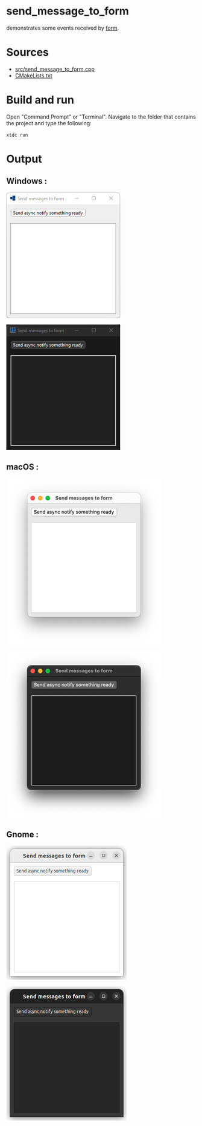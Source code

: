 # send_message_to_form

demonstrates some events received by [form](https://codedocs.xyz/gammasoft71/xtd/classxtd_1_1forms_1_1form.html).

# Sources

* [src/send_message_to_form.cpp](src/send_message_to_form.cpp)
* [CMakeLists.txt](CMakeLists.txt)

# Build and run

Open "Command Prompt" or "Terminal". Navigate to the folder that contains the project and type the following:

```shell
xtdc run
```

# Output

## Windows :

![Screenshot](../../../../docs/pictures/examples/send_message_to_form_w.png)

![Screenshot](../../../../docs/pictures/examples/send_message_to_form_wd.png)

## macOS :

![Screenshot](../../../../docs/pictures/examples/send_message_to_form_m.png)

![Screenshot](../../../../docs/pictures/examples/send_message_to_form_md.png)

## Gnome :

![Screenshot](../../../../docs/pictures/examples/send_message_to_form_g.png)

![Screenshot](../../../../docs/pictures/examples/send_message_to_form_gd.png)
